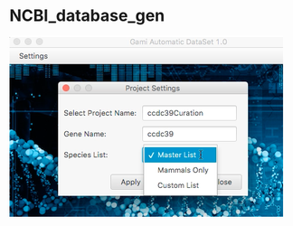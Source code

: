 # NCBI_database_gen



[![NCBI Video](https://github.com/victoriachistolini/NCBI_database_gen/blob/master/media/Screenshot%202017-07-27%2011.16.26.png)](https://www.dropbox.com/scl/fi/cainesljy1sfb0nenvcwl/curation_app.mov?dl=0&oref=e&r=AAXOhvTRSaGhcPS65FHyae-E9MNWjKRRVpaz9upQz6NY2n8_1ggAEWDBG8kUc5H-lqeHgX8-2ikSfsMB10rk4I1Wuowihkn4c8n32JWa8JzrvKdM1npMpvphNX_-b_vWiW3TS8H6aFWd1sg1UJkmUNk7UDZNIo6GlyU-Fkhuz2hOrQ&sm=1)
